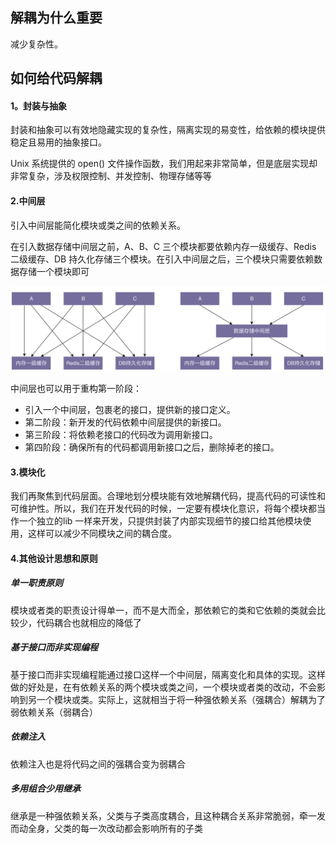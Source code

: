 ## 解耦为什么重要

减少复杂性。



## 如何给代码解耦



#### 1。封装与抽象

封装和抽象可以有效地隐藏实现的复杂性，隔离实现的易变性，给依赖的模块提供稳定且易用的抽象接口。

Unix 系统提供的 open() 文件操作函数，我们用起来非常简单，但是底层实现却非常复杂，涉及权限控制、并发控制、物理存储等等

#### 2.中间层

引入中间层能简化模块或类之间的依赖关系。

在引入数据存储中间层之前，A、B、C 三个模块都要依赖内存一级缓存、Redis 二级缓存、DB 持久化存储三个模块。在引入中间层之后，三个模块只需要依赖数据存储一个模块即可

<img src=".assets/image-20211215134040535.png" alt="image-20211215134040535" style="zoom:50%;" />

中间层也可以用于重构第一阶段：

+ 引入一个中间层，包裹老的接口，提供新的接口定义。
+ 第二阶段：新开发的代码依赖中间层提供的新接口。
+ 第三阶段：将依赖老接口的代码改为调用新接口。
+ 第四阶段：确保所有的代码都调用新接口之后，删除掉老的接口。

#### 3.模块化

我们再聚焦到代码层面。合理地划分模块能有效地解耦代码，提高代码的可读性和可维护性。所以，我们在开发代码的时候，一定要有模块化意识，将每个模块都当作一个独立的lib 一样来开发，只提供封装了内部实现细节的接口给其他模块使用，这样可以减少不同模块之间的耦合度。

#### 4.**其他设计思想和原则**

##### 单一职责原则

​	模块或者类的职责设计得单一，而不是大而全，那依赖它的类和它依赖的类就会比较少，代码耦合也就相应的降低了

##### 基于接口而非实现编程

基于接口而非实现编程能通过接口这样一个中间层，隔离变化和具体的实现。这样做的好处是，在有依赖关系的两个模块或类之间，一个模块或者类的改动，不会影响到另一个模块或类。实际上，这就相当于将一种强依赖关系（强耦合）解耦为了弱依赖关系（弱耦合）

##### 依赖注入

依赖注入也是将代码之间的强耦合变为弱耦合

##### 多用组合少用继承

继承是一种强依赖关系，父类与子类高度耦合，且这种耦合关系非常脆弱，牵一发而动全身，父类的每一次改动都会影响所有的子类